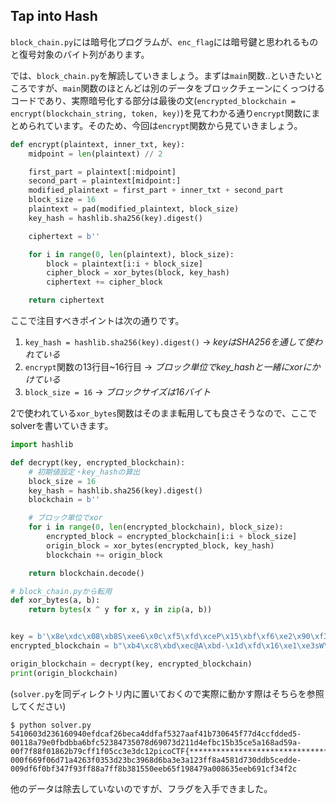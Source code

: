 ## Tap into Hash
`block_chain.py`には暗号化プログラムが、`enc_flag`には暗号鍵と思われるものと復号対象のバイト列があります。

では、`block_chain.py`を解読していきましょう。まずは`main`関数..といきたいところですが、`main`関数のほとんどは別のデータをブロックチェーンにくっつけるコードであり、実際暗号化する部分は最後の文(`encrypted_blockchain = encrypt(blockchain_string, token, key)`)を見てわかる通り`encrypt`関数にまとめられています。そのため、今回は`encrypt`関数から見ていきましょう。

```python
def encrypt(plaintext, inner_txt, key):
    midpoint = len(plaintext) // 2

    first_part = plaintext[:midpoint]
    second_part = plaintext[midpoint:]
    modified_plaintext = first_part + inner_txt + second_part
    block_size = 16
    plaintext = pad(modified_plaintext, block_size)
    key_hash = hashlib.sha256(key).digest()

    ciphertext = b''

    for i in range(0, len(plaintext), block_size):
        block = plaintext[i:i + block_size]
        cipher_block = xor_bytes(block, key_hash)
        ciphertext += cipher_block

    return ciphertext
```
ここで注目すべきポイントは次の通りです。

1. `key_hash = hashlib.sha256(key).digest()` -> *keyはSHA256を通して使われている*
1. `encrypt`関数の13行目~16行目 -> *ブロック単位でkey_hashと一緒にxorにかけている*
1. `block_size = 16` -> *ブロックサイズは16バイト*

2で使われている`xor_bytes`関数はそのまま転用しても良さそうなので、ここでsolverを書いていきます。

```python
import hashlib

def decrypt(key, encrypted_blockchain):
    # 初期値設定・key_hashの算出
    block_size = 16
    key_hash = hashlib.sha256(key).digest()
    blockchain = b''

    # ブロック単位でxor
    for i in range(0, len(encrypted_blockchain), block_size):
        encrypted_block = encrypted_blockchain[i:i + block_size]
        origin_block = xor_bytes(encrypted_block, key_hash)
        blockchain += origin_block

    return blockchain.decode()

# block_chain.pyから転用
def xor_bytes(a, b):
    return bytes(x ^ y for x, y in zip(a, b))


key = b'\x8e\xdc\x08\xb8S\xee6\x0c\xf5\xfd\xceP\x15\xbf\xf6\xe2\x90\xf3\xd7F?,!\x1c\xb0D\x0cO\xcc\x04q\xb8'
encrypted_blockchain = b"\xb4\xc8\xbd\xec@A\xbd-\x1d\xfd\x16\xe1\xe3sW\x18\xb1\x99\xea\xb8\x15\x10\xe8{\x19\xacE\xb3\xb4w\nH\xe7\x9d\xea\xe9EC\xb9(N\xa8\x14\xe1\xb7t]\x1c\xb7\xc8\xb9\xbaAF\xea}L\xadF\xb4\xb1&\n\x19\xac\xcc\xbc\xedGI\xef~\x16\xab\x10\xb6\xb7'\x0cN\xe0\xca\xee\xba\x15D\xbcz\x17\xfa\x17\xe3\xe0sY\x14\xe5\xca\xb5\xecAB\xea{\x1e\xffD\xe4\xb0%\x0cO\xb0\xc9\xee\xefC\x12\xeb|N\xff\x16\xe8\xb4'[\x15\xe0\xd1\xbc\xec\x10F\xe8q\x17\xa8\x10\xe1\xedu\\N\xb6\xc5\xef\xba\x10@\xe8y\x1a\xadC\xe3\xb0p\nO\xb0\xce\xfc\xb5\x15\x1e\xcd\x1di\xb5B\xbc\xba \x05s\xb2\xaf\xde\xb4 \x18\xdc+{\xffQ\xb3\x8d\x1c6y\xeb\xb1\xbc\xaeBH\xed\x01p\xbfc\xaa\xb8\t4V\xc3\xb7\xd3\xe8G\x12\xbfy\x1c\xfd\x11\xad\xe4r\\\x1f\xb5\xc8\xbf\xeeCC\xefy\x18\xadC\xb1\xe3uXM\xe7\xc4\xe9\xeb\x17\x12\xeb{\x1b\xf7\x15\xb6\xf8s^\x1c\xe7\xca\xba\xe5\x10A\xb8-\x18\xffA\xe4\xe7u]J\xb1\xcf\xb9\xef\x12C\xbd+L\xfd\x19\xe6\xed'XN\xe0\xcf\xe9\xef\x17@\xbczI\xa8\x18\xb1\xe1vV\x1d\xe5\xcb\xbf\xec\x12\x15\xec|L\xabD\xb4\xb0n^\x1c\xb8\x98\xea\xea\x10A\xec/\x1c\xfa\x17\xb6\xecp\x08J\xb9\xc4\xed\xeb\x10\x17\xb6+\x1c\xf6\x11\xe5\xe0s\x0bI\xe3\xca\xb9\xbaGH\xb6}\x18\xf7A\xe0\xe5{X\x1f\xb4\x99\xe9\xbe@H\xbf*I\xfd\x14\xb6\xe7 l."

origin_blockchain = decrypt(key, encrypted_blockchain)
print(origin_blockchain)
```
(`solver.py`を同ディレクトリ内に置いておくので実際に動かす際はそちらを参照してください)
```
$ python solver.py
5410603d236160940efdcaf26beca4ddfaf5327aaf41b730645f77d4ccfdded5-00118a79e0fbdbba6bfc52384735078d69073d211d4efbc15b35ce5a168ad59a-00f7f88f01862b79cff1f05cc3e3dc12picoCTF{*************************************************}1123443252a07cca666af8e7ace2495f-000f669f06d71a4263f0353d23bc3968d6ba3e3a123ff8a4581d730ddb5cedde-009df6f0bf347f93ff88a7ff8b381550eeb65f198479a008635eeb691cf34f2c
```
他のデータは除去していないのですが、フラグを入手できました。
